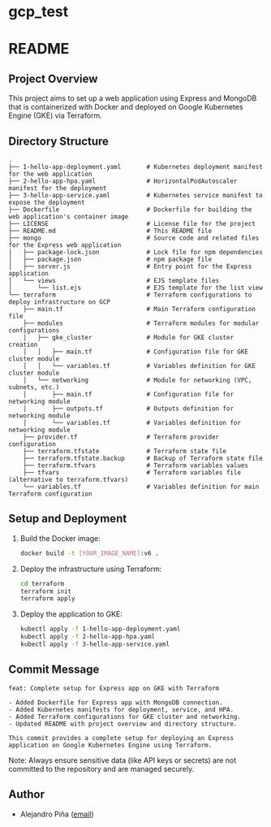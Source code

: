# gcp_test

# README

## Project Overview

This project aims to set up a web application using Express and MongoDB that is containerized with Docker and deployed on Google Kubernetes Engine (GKE) via Terraform.

## Directory Structure

```
.
├── 1-hello-app-deployment.yaml       # Kubernetes deployment manifest for the web application
├── 2-hello-app-hpa.yaml              # HorizontalPodAutoscaler manifest for the deployment
├── 3-hello-app-service.yaml          # Kubernetes service manifest to expose the deployment
├── Dockerfile                        # Dockerfile for building the web application's container image
├── LICENSE                           # License file for the project
├── README.md                         # This README file
├── mongo                             # Source code and related files for the Express web application
│   ├── package-lock.json             # Lock file for npm dependencies
│   ├── package.json                  # npm package file
│   ├── server.js                     # Entry point for the Express application
│   └── views                         # EJS template files
│       └── list.ejs                  # EJS template for the list view
└── terraform                         # Terraform configurations to deploy infrastructure on GCP
    ├── main.tf                       # Main Terraform configuration file
    ├── modules                       # Terraform modules for modular configurations
    │   ├── gke_cluster               # Module for GKE cluster creation
    │   │   ├── main.tf               # Configuration file for GKE cluster module
    │   │   └── variables.tf          # Variables definition for GKE cluster module
    │   └── networking                # Module for networking (VPC, subnets, etc.)
    │       ├── main.tf               # Configuration file for networking module
    │       ├── outputs.tf            # Outputs definition for networking module
    │       └── variables.tf          # Variables definition for networking module
    ├── provider.tf                   # Terraform provider configuration
    ├── terraform.tfstate             # Terraform state file
    ├── terraform.tfstate.backup      # Backup of Terraform state file
    ├── terraform.tfvars              # Terraform variables values
    ├── tfvars                        # Terraform variables file (alternative to terraform.tfvars)
    └── variables.tf                  # Variables definition for main Terraform configuration
```

## Setup and Deployment

1. Build the Docker image:
   ```bash
   docker build -t [YOUR_IMAGE_NAME]:v6 .
   ```

2. Deploy the infrastructure using Terraform:
   ```bash
   cd terraform
   terraform init
   terraform apply
   ```

3. Deploy the application to GKE:
   ```bash
   kubectl apply -f 1-hello-app-deployment.yaml
   kubectl apply -f 2-hello-app-hpa.yaml
   kubectl apply -f 3-hello-app-service.yaml
   ```

## Commit Message

```
feat: Complete setup for Express app on GKE with Terraform

- Added Dockerfile for Express app with MongoDB connection.
- Added Kubernetes manifests for deployment, service, and HPA.
- Added Terraform configurations for GKE cluster and networking.
- Updated README with project overview and directory structure.

This commit provides a complete setup for deploying an Express application on Google Kubernetes Engine using Terraform.
```

Note: Always ensure sensitive data (like API keys or secrets) are not committed to the repository and are managed securely.

## Author

- Alejandro Piña ([email](mailto:alexander.pinna@protonmail.com))